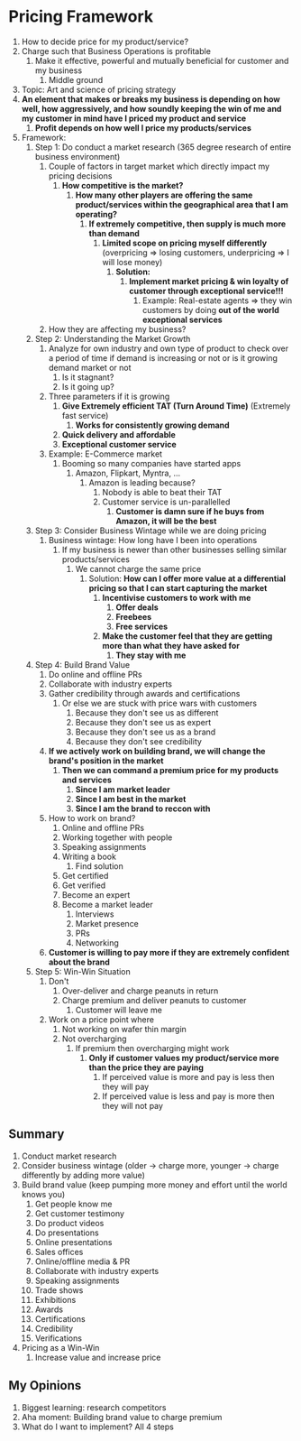 # Pricing Framework #
1. How to decide price for my product/service?
2. Charge such that Business Operations is profitable
	1. Make it effective, powerful and mutually beneficial for customer and my business
		1. Middle ground
3. Topic: Art and science of pricing strategy
4. **An element that makes or breaks my business is depending on how well, how aggressively, and how soundly keeping the win of me and my customer in mind have I priced my product and service**
	1. **Profit depends on how well I price my products/services**
5. Framework:
	1. Step 1: Do conduct a market research (365 degree research of entire business environment)
		1. Couple of factors in target market which directly impact my pricing decisions
			1. **How competitive is the market?**
				1. **How many other players are offering the same product/services within the geographical area that I am operating?**
					1. **If extremely competitive, then supply is much more than demand**
						1. **Limited scope on pricing myself differently** (overpricing => losing customers, underpricing => I will lose money)
							1. **Solution:**
								1. **Implement market pricing & win loyalty of customer through exceptional service!!!**
									1. Example: Real-estate agents => they win customers by doing **out of the world exceptional services**
		2. How they are affecting my business?
	2. Step 2: Understanding the Market Growth
		1. Analyze for own industry and own type of product to check over a period of time if demand is increasing or not or is it growing demand market or not
			1. Is it stagnant?
			2. Is it going up?
		2. Three parameters if it is growing
			1. **Give Extremely efficient TAT (Turn Around Time)** (Extremely fast service)
				1. **Works for consistently growing demand**
			2. **Quick delivery and affordable**
			3. **Exceptional customer service**
		3. Example: E-Commerce market
			1. Booming so many companies have started apps
				1. Amazon, Flipkart, Myntra, ...
					1. Amazon is leading because?
						1. Nobody is able to beat their TAT
						2. Customer service is un-parallelled
							1. **Customer is damn sure if he buys from Amazon, it will be the best**
	3. Step 3: Consider Business Wintage while we are doing pricing
		1. Business wintage: How long have I been into operations
			1. If my business is newer than other businesses selling similar products/services
				1. We cannot charge the same price
					1. Solution: **How can I offer more value at a differential pricing so that I can start capturing the market**
						1. **Incentivise customers to work with me**
							1. **Offer deals**
							2. **Freebees**
							3. **Free services**
						2. **Make the customer feel that they are getting more than what they have asked for**
							1. **They stay with me**
	4. Step 4: Build Brand Value
		1. Do online and offline PRs
		2. Collaborate with industry experts
		3. Gather credibility through awards and certifications
			1. Or else we are stuck with price wars with customers
				1. Because they don't see us as different
				2. Because they don't see us as expert
				3. Because they don't see us as a brand
				4. Because they don't see credibility
		4. **If we actively work on building brand, we will change the brand's position in the market**
			1. **Then we can command a premium price for my products and services**
				1. **Since I am market leader**
				2. **Since I am best in the market**
				3. **Since I am the brand to reccon with**
		5. How to work on brand?
			1. Online and offline PRs
			2. Working together with people
			3. Speaking assignments
			4. Writing a book
				1. Find solution
			5. Get certified
			6. Get verified
			7. Become an expert
			8. Become a market leader
				1. Interviews
				2. Market presence
				3. PRs
				4. Networking
		6. **Customer is willing to pay more if they are extremely confident about the brand**
	5. Step 5: Win-Win Situation
		1. Don't
			1. Over-deliver and charge peanuts in return
			2. Charge premium and deliver peanuts to customer
				1. Customer will leave me
		2. Work on a price point where
			1. Not working on wafer thin margin
			2. Not overcharging
				1. If premium then overcharging might work
					1. **Only if customer values my product/service more than the price they are paying**
						1. If perceived value is more and pay is less then they will pay
						2. If perceived value is less and pay is more then they will not pay
						
## Summary ##
1. Conduct market research
2. Consider business wintage (older -> charge more, younger -> charge differently by adding more value)
3. Build brand value (keep pumping more money and effort until the world knows you)
	1. Get people know me
	2. Get customer testimony
	3. Do product videos
	4. Do presentations
	5. Online presentations
	6. Sales offices
	7. Online/offline media & PR
	8. Collaborate with industry experts
	9. Speaking assignments
	10. Trade shows
	11. Exhibitions
	12. Awards
	13. Certifications
	14. Credibility
	15. Verifications
4. Pricing as a Win-Win
	1. Increase value and increase price
	
## My Opinions ##
1. Biggest learning: research competitors
2. Aha moment: Building brand value to charge premium
3. What do I want to implement? All 4 steps